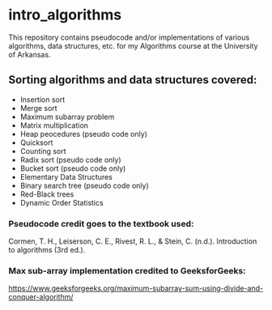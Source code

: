 # intro_algorithms

This repository contains pseudocode and/or implementations of various algorithms, data structures, etc. for my Algorithms course at the University of Arkansas.

## Sorting algorithms and data structures covered:
* Insertion sort
* Merge sort
* Maximum subarray problem
* Matrix multiplication
* Heap peocedures (pseudo code only)
* Quicksort
* Counting sort
* Radix sort (pseudo code only)
* Bucket sort (pseudo code only)
* Elementary Data Structures
* Binary search tree (pseudo code only)
* Red-Black trees
* Dynamic Order Statistics

### Pseudocode credit goes to the textbook used:
Cormen, T. H., Leiserson, C. E., Rivest, R. L., & Stein, C. (n.d.). Introduction to algorithms (3rd ed.).

### Max sub-array implementation credited to GeeksforGeeks:
https://www.geeksforgeeks.org/maximum-subarray-sum-using-divide-and-conquer-algorithm/
